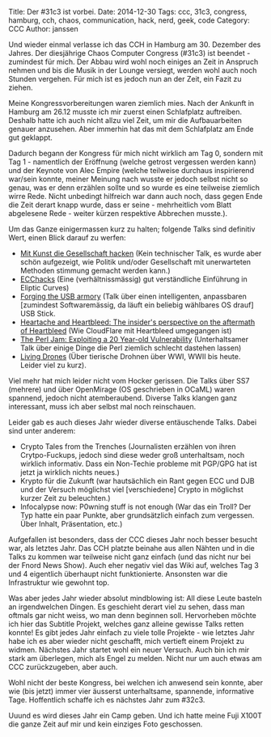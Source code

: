 Title: Der #31c3 ist vorbei.
Date: 2014-12-30
Tags: ccc, 31c3, congress, hamburg, cch, chaos, communication, hack, nerd, geek, code
Category: CCC
Author: janssen

Und wieder einmal verlasse ich das CCH in Hamburg am 30. Dezember des Jahres. Der diesjährige Chaos Computer Congress (#31c3) ist beendet - zumindest für mich. Der Abbau wird wohl noch einiges an Zeit in Anspruch nehmen und bis die Musik in der Lounge versiegt, werden wohl auch noch Stunden vergehen. Für mich ist es jedoch nun an der Zeit, ein Fazit zu ziehen.

Meine Kongressvorbereitungen waren ziemlich mies. Nach der Ankunft in Hamburg am 26.12 musste ich mir zuerst einen Schlafplatz auftreiben. Deshalb hatte ich auch nicht allzu viel Zeit, um mir die Aufbauarbeiten genauer anzusehen. Aber immerhin hat das mit dem Schlafplatz am Ende gut geklappt.

Dadurch begann der Kongress für mich nicht wirklich am Tag 0, sondern mit Tag 1 - namentlich der Eröffnung (welche getrost vergessen werden kann) und der Keynote von Alec Empire (welche teilweise durchaus inspirierend war/sein konnte, meiner Meinung nach wusste er jedoch selbst nicht so genau, was er denn erzählen sollte und so wurde es eine teilweise ziemlich wirre Rede. Nicht unbedingt hilfreich war dann auch noch, dass gegen Ende die Zeit derart knapp wurde, dass er seine - mehrheitlich vom Blatt abgelesene Rede - weiter kürzen respektive Abbrechen musste.).

Um das Ganze einigermassen kurz zu halten; folgende Talks sind definitiv Wert, einen Blick darauf zu werfen:

* [Mit Kunst die Gesellschaft hacken](http://media.ccc.de/browse/congress/2014/31c3_-_6584_-_de_-_saal_2_-_201412271400_-_mit_kunst_die_gesellschaft_hacken_-_stefan_pelzer_-_philipp_ruch.html#video) (Kein technischer Talk, es wurde aber schön aufgezeigt, wie Politik und/oder Gesellschaft mit unerwarteten Methoden stimmung gemacht werden kann.)
* [ECChacks](http://media.ccc.de/browse/congress/2014/31c3_-_6369_-_en_-_saal_1_-_201412272145_-_ecchacks_-_djb_-_tanja_lange.html#video) (Eine (verhältnissmässig) gut verständliche Einführung in Eliptic Curves)
* [Forging the USB armory](http://media.ccc.de/browse/congress/2014/31c3_-_6541_-_en_-_saal_2_-_201412281730_-_forging_the_usb_armory_-_andrea_barisani.html#video) (Talk über einen intelligenten, anpassbaren [zumindest Softwaremässig, da läuft ein beliebig wählbares OS drauf] USB Stick.
* [Heartache and Heartbleed: The insider's perspective on the aftermath of Heartbleed](http://media.ccc.de/browse/congress/2014/31c3_-_6212_-_en_-_saal_1_-_201412282330_-_heartache_and_heartbleed_the_insider_s_perspective_on_the_aftermath_of_heartbleed_-_nick_sullivan.html#video) (Wie CloudFlare mit Heartbleed umgegangen ist)
* [The Perl Jam: Exploiting a 20 Year-old Vulnerability](http://media.ccc.de/browse/congress/2014/31c3_-_6243_-_en_-_saal_1_-_201412292200_-_the_perl_jam_exploiting_a_20_year-old_vulnerability_-_netanel_rubin.html#video) (Unterhaltsamer Talk über einige Dinge die Perl ziemlich schlecht dastehen lassen)
* [Living Drones](http://media.ccc.de/browse/congress/2014/31c3_-_6275_-_en_-_saal_2_-_201412292030_-_living_drones_-_anja_drephal.html#video) (Über tierische Drohnen über WWI, WWII bis heute. Leider viel zu kurz).

Viel mehr hat mich leider nicht vom Hocker gerissen. Die Talks über SS7 (mehrere) und über OpenMirage (OS geschrieben in OCaML) waren spannend, jedoch nicht atemberaubend. Diverse Talks klangen ganz interessant, muss ich aber selbst mal noch reinschauen.

Leider gab es auch dieses Jahr wieder diverse entäuschende Talks. Dabei sind unter anderem:

* Crypto Tales from the Trenches (Journalisten erzählen von ihren Crytpo-Fuckups, jedoch sind diese weder groß unterhaltsam, noch wirklich informativ. Dass ein Non-Techie probleme mit PGP/GPG hat ist jetzt ja wirklich nichts neues.)
* Krypto für die Zukunft (war hautsächlich ein Rant gegen ECC und DJB und der Versuch möglichst viel [verschiedene] Crypto in möglichst kurzer Zeit zu beleuchten.)
* Infocalypse now: P0wning stuff is not enough (War das ein Troll? Der Typ hatte ein paar Punkte, aber grundsätzlich einfach zum vergessen. Über Inhalt, Präsentation, etc.)

Aufgefallen ist besonders, dass der CCC dieses Jahr noch besser besucht war, als letztes Jahr. Das CCH platzte beinahe aus allen Nähten und in die Talks zu kommen war teilweise nicht ganz einfach (und das nicht nur bei der Fnord News Show). Auch eher negativ viel das Wiki auf, welches Tag 3 und 4 eigentlich überhaupt nicht funktionierte. Ansonsten war die Infrastruktur wie gewohnt top.

Was aber jedes Jahr wieder absolut mindblowing ist: All diese Leute basteln an irgendwelchen Dingen. Es geschieht derart viel zu sehen, dass man oftmals gar nicht weiss, wo man denn beginnen soll. Hervorheben möchte ich hier das Subtitle Projekt, welches ganz alleine gewisse Talks retten konnte! Es gibt jedes Jahr einfach zu viele tolle Projekte - wie letztes Jahr habe ich es aber wieder nicht geschafft, mich vertieft einem Projekt zu widmen. Nächstes Jahr startet wohl ein neuer Versuch. Auch bin ich mir stark am überlegen, mich als Engel zu melden. Nicht nur um auch etwas am CCC zurückzugeben, aber auch.

Wohl nicht der beste Kongress, bei welchen ich anwesend sein konnte, aber wie (bis jetzt) immer vier äusserst unterhaltsame, spannende, informative Tage. Hoffentlich schaffe ich es nächstes Jahr zum #32c3.

Uuund es wird dieses Jahr ein Camp geben. Und ich hatte meine Fuji X100T die ganze Zeit auf mir und kein einziges Foto geschossen.


